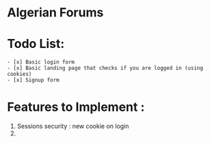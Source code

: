 # Algerian Forums
 

# Todo List:
    - [x] Basic login form
    - [x] Basic landing page that checks if you are logged in (using cookies)
    - [x] Signup form

# Features to Implement : 
1. Sessions security : new cookie on login
2. 
    
    
